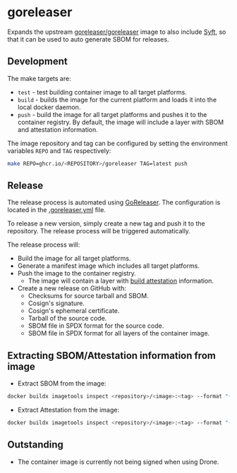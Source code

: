 # goreleaser

Expands the upstream [goreleaser/goreleaser] image to also include 
[Syft], so that it can be used to auto generate SBOM for releases.

## Development

The make targets are:

* `test` - test building container image to all target platforms.
* `build` - builds the image for the current platform and loads it into the
  local docker daemon.
* `push` - build the image for all target platforms and pushes it to the
  container registry. By default, the image will include a layer with SBOM
  and attestation information.

The image repository and tag can be configured by setting the environment
variables `REPO` and `TAG` respectively:

```sh
make REPO=ghcr.io/<REPOSITORY>/goreleaser TAG=latest push
```

[goreleaser/goreleaser]: https://hub.docker.com/r/goreleaser/goreleaser/
[Syft]: https://github.com/anchore/syft

## Release

The release process is automated using [GoReleaser]. The configuration is
located in the [.goreleaser.yml](.goreleaser.yml) file.

To release a new version, simply create a new tag and push it to the
repository. The release process will be triggered automatically.

The release process will:
- Build the image for all target platforms.
- Generate a manifest image which includes all target platforms.
- Push the image to the container registry.
  - The image will contain a layer with [build attestation] information.
- Create a new release on GitHub with:
    - Checksums for source tarball and SBOM.
    - Cosign's signature.
    - Cosign's ephemeral certificate.
    - Tarball of the source code.
    - SBOM file in SPDX format for the source code.
    - SBOM file in SPDX format for all layers of the container image.

[GoReleaser]: https://goreleaser.com/
[build attestation]: https://docs.docker.com/build/attestations/

## Extracting SBOM/Attestation information from image

- Extract SBOM from the image:
```sh
docker buildx imagetools inspect <repository>/<image>:<tag> --format "{{ json .SBOM }}"
```

- Extract Attestation from the image:
```sh
docker buildx imagetools inspect <repository>/<image>:<tag> --format "{{ json .Provenance }}"
```

## Outstanding

- The container image is currently not being signed when using Drone.
